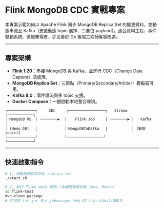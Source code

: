 # Flink MongoDB CDC 實戰專案

本專案示範如何以 Apache Flink 同步 MongoDB Replica Set 的變更資料，並動態串流至 Kafka（支援動態 topic 選擇、二進位 payload）。適合資料工程、事件驅動系統、微服務場景，亦友善於 Go 後端工程師客製改造。

---

## 專案架構

- **Flink 1.20**：串接 MongoDB 與 Kafka，並進行 CDC（Change Data Capture）流處理。
- **MongoDB Replica Set**：三節點（Primary/Secondary/Arbiter）模擬高可用。
- **Kafka 8.0**：事件匯流與多 topic 支援。
- **Docker Compose**：一鍵啟動本地整合環境。

```text
┌─────────────┐     CDC     ┌─────────────────┐   Stream   ┌────────────┐
│ MongoDB RS  │ ────────▶  │    Flink Job     │ ────────▶ │   Kafka    │
│ (demo DB)   │            │ MongoDBToKafka   │           │ (動態topic)│
└─────────────┘            └─────────────────┘           └────────────┘
```

---

## 快速啟動指令

```bash
# 1. 啟動服務與初始化 replica set
./start.sh

# 2. 執行 Flink main 類別 (本機開發需安裝 Java, Maven)
cd flink-test
mvn clean package
# 亦可將 fat-jar 丟上 jobmanager Web UI (localhost:8081)
